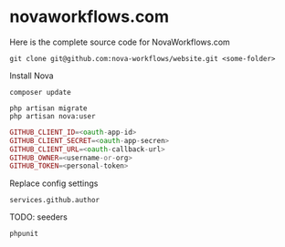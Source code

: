 # novaworkflows.com

Here is the complete source code for NovaWorkflows.com

```
git clone git@github.com:nova-workflows/website.git <some-folder>
```

Install Nova

```
composer update
```
```
php artisan migrate
php artisan nova:user
```

```php
GITHUB_CLIENT_ID=<oauth-app-id>
GITHUB_CLIENT_SECRET=<oauth-app-secren>
GITHUB_CLIENT_URL=<oauth-callback-url>
GITHUB_OWNER=<username-or-org>
GITHUB_TOKEN=<personal-token>
```

Replace config settings

```
services.github.author
```

TODO: seeders

```
phpunit
```
